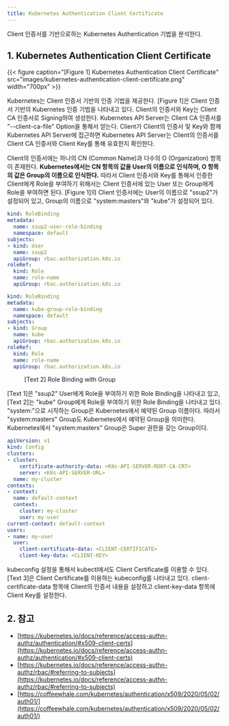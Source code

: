 ```yaml
---
title: Kubernetes Authentication Client Certificate
---
```


Client 인증서를 기반으로하는 Kubernetes Authentication 기법을 분석한다.

## 1. Kubernetes Authentication Client Certificate

{{< figure caption="[Figure 1] Kubernetes Authentication Client Certificate" src="images/kubernetes-authentication-client-certificate.png" width="700px" >}}

Kubernetes는 Client 인증서 기반의 인증 기법을 제공한다. [Figure 1]은 Client 인증서 기반의 Kubernetes 인증 기법을 나타내고 있다. Client의 인증서와 Key는 Client CA 인증서로 Signing하여 생성한다. Kubernetes API Server는 Client CA 인증서를 "--client-ca-file" Option을 통해서 얻는다. Client가 Client의 인증서 및 Key와 함께 Kubernetes API Server에 접근하면 Kubernetes API Server는 Client의 인증서를 Client CA 인증서와 Client Key를 통해 유효한지 확인한다.

Client의 인증서에는 하나의 CN (Common Name)과 다수의 O (Organization) 항목이 존재한다. **Kubernetes에서는 CN 항목의 값을 User의 이름으로 인식하며, O 항목의 값은 Group의 이름으로 인식한다.**  따라서 Client 인증서와 Key를 통해서 인증한 Client에게 Role을 부여하기 위해서는 Client 인증서에 있는 User 또는 Group에게 Role을 부여하면 된다. [Figure 1]의 Client 인증서에는 User의 이름으로 "ssup2"가 설정되어 있고, Group의 이름으로 "system:masters"와 "kube"가 설정되어 있다.

```yaml {caption="[Text 1] Role Binding with User", linenos=table}
kind: RoleBinding
metadata:
  name: ssup2-user-role-binding
  namespace: default
subjects:
- kind: User
  name: ssup2
  apiGroup: rbac.authorization.k8s.io
roleRef:
  kind: Role
  name: role-name
  apiGroup: rbac.authorization.k8s.io
```

```yaml {caption="[Text 2] Role Binding with Group", linenos=table}
kind: RoleBinding
metadata:
  name: kube-group-role-binding
  namespace: default
subjects:
- kind: Group
  name: kube
  apiGroup: rbac.authorization.k8s.io
roleRef:
  kind: Role
  name: role-name
  apiGroup: rbac.authorization.k8s.io
```
<figure>
<figcaption class="caption">[Text 2] Role Binding with Group</figcaption>
</figure>

[Text 1]은 "ssup2" User에게 Role을 부여하기 위한 Role Binding을 나타내고 있고, [Text 2]는 "kube" Group에게 Role을 부여하기 위한 Role Binding을 나타내고 있다. "system:"으로 시작하는 Group은 Kubernetes에서 예약된 Group 이름이다. 따라서 "system:masters" Group도 Kubernetes에서 예약된 Group을 의미한다. Kubernetes에서 "system:masters" Group은 Super 권한을 갖는 Group이다.

```yaml {caption="[Text 3] kubeconfig with Client Certificate", linenos=table}
apiVersion: v1
kind: Config
clusters:
- cluster:
    certificate-authority-data: <K8s-API-SERVER-ROOT-CA-CRT>
    server: <K8s-API-SERVER-URL>
  name: my-cluster 
contexts:
- context:
  name: default-context
  context:
    cluster: my-cluster
    user: my-user
current-context: default-context
users:
- name: my-user
  user:
    client-certificate-data: <CLIENT-CERTIFICATE>
    client-key-data: <CLIENT-KEY>
```

kubeconfig 설정을 통해서 kubectl에서도 Client Certificate를 이용할 수 있다. [Text 3]은 Client Certificate를 이용하는 kubeconfig를 나타내고 있다. client-certificate-data 항목에 Client의 인증서 내용을 설정하고 client-key-data 항목에 Client Key를 설정한다.

## 2. 참고

* [https://kubernetes.io/docs/reference/access-authn-authz/authentication/#x509-client-certs](https://kubernetes.io/docs/reference/access-authn-authz/authentication/#x509-client-certs)
* [https://kubernetes.io/docs/reference/access-authn-authz/rbac/#referring-to-subjects](https://kubernetes.io/docs/reference/access-authn-authz/rbac/#referring-to-subjects)
* [https://coffeewhale.com/kubernetes/authentication/x509/2020/05/02/auth01/](https://coffeewhale.com/kubernetes/authentication/x509/2020/05/02/auth01/)